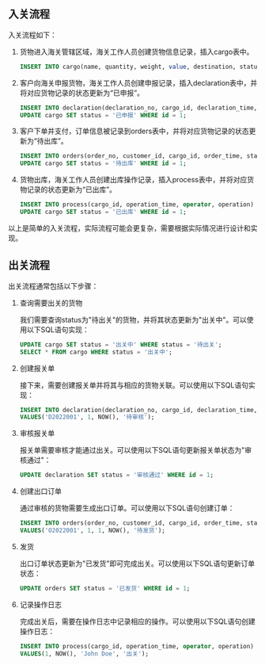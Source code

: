 ## 入关流程

入关流程如下：

1. 货物进入海关管辖区域，海关工作人员创建货物信息记录，插入cargo表中。

   ```sql
   INSERT INTO cargo(name, quantity, weight, value, destination, status) VALUES('货物名称', 10, 100.0, 1000.0, '目的地', '待申报');
   ```

2. 客户向海关申报货物，海关工作人员创建申报记录，插入declaration表中，并将对应货物记录的状态更新为“已申报”。

   ```sql
   INSERT INTO declaration(declaration_no, cargo_id, declaration_time, status) VALUES('申报单号', 1, NOW(), '已申报');
   UPDATE cargo SET status = '已申报' WHERE id = 1;
   ```

3. 客户下单并支付，订单信息被记录到orders表中，并将对应货物记录的状态更新为“待出库”。

   ```sql
   INSERT INTO orders(order_no, customer_id, cargo_id, order_time, status) VALUES('订单号', 1, 1, NOW(), '待出库');
   UPDATE cargo SET status = '待出库' WHERE id = 1;
   ```

4. 货物出库，海关工作人员创建出库操作记录，插入process表中，并将对应货物记录的状态更新为“已出库”。

   ```sql
   INSERT INTO process(cargo_id, operation_time, operator, operation) VALUES(1, NOW(), '出库操作人', '出库');
   UPDATE cargo SET status = '已出库' WHERE id = 1;
   ```

以上是简单的入关流程，实际流程可能会更复杂，需要根据实际情况进行设计和实现。


## 出关流程

出关流程通常包括以下步骤：

1. 查询需要出关的货物

   我们需要查询status为"待出关"的货物，并将其状态更新为"出关中"。可以使用以下SQL语句实现：
   
   ```sql
   UPDATE cargo SET status = '出关中' WHERE status = '待出关';
   SELECT * FROM cargo WHERE status = '出关中';
   ```

2. 创建报关单

   接下来，需要创建报关单并将其与相应的货物关联。可以使用以下SQL语句实现：
   
   ```sql
   INSERT INTO declaration(declaration_no, cargo_id, declaration_time, status)
   VALUES('D2022001', 1, NOW(), '待审核');
   ```

3. 审核报关单

   报关单需要审核才能通过出关。可以使用以下SQL语句更新报关单状态为"审核通过"：
   
   ```sql
   UPDATE declaration SET status = '审核通过' WHERE id = 1;
   ```

4. 创建出口订单

   通过审核的货物需要生成出口订单。可以使用以下SQL语句创建订单：
   
   ```sql
   INSERT INTO orders(order_no, customer_id, cargo_id, order_time, status)
   VALUES('O2022001', 1, 1, NOW(), '待发货');
   ```

5. 发货
   
   出口订单状态更新为"已发货"即可完成出关。可以使用以下SQL语句更新订单状态：
   
   ```sql
   UPDATE orders SET status = '已发货' WHERE id = 1;
   ```

6. 记录操作日志

   完成出关后，需要在操作日志中记录相应的操作。可以使用以下SQL语句创建操作日志：
   
   ```sql
   INSERT INTO process(cargo_id, operation_time, operator, operation)
   VALUES(1, NOW(), 'John Doe', '出关');
   ```
